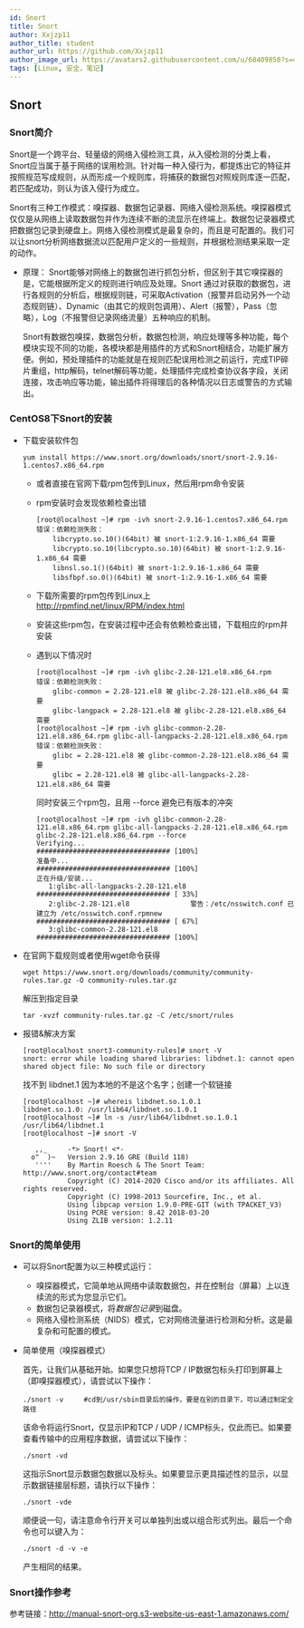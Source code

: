 ```yaml
---
id: Snort
title: Snort
author: Xxjzp11
author_title: student
author_url: https://github.com/Xxjzp11
author_image_url: https://avatars2.githubusercontent.com/u/68409850?s=460&u=144d3c818e76fe4b88687db84279fad48b198818&v=4
tags: [Linux, 安全，笔记]
---
```


##  Snort

### Snort简介

Snort是一个跨平台、轻量级的网络入侵检测工具，从入侵检测的分类上看，Snort应当属于基于网络的误用检测。针对每一种入侵行为，都提炼出它的特征并按照规范写成规则，从而形成一个规则库，将捕获的数据包对照规则库逐一匹配，若匹配成功，则认为该入侵行为成立。

Snort有三种工作模式：嗅探器、数据包记录器、网络入侵检测系统。嗅探器模式仅仅是从网络上读取数据包并作为连续不断的流显示在终端上。数据包记录器模式把数据包记录到硬盘上。网络入侵检测模式是最复杂的，而且是可配置的。我们可以让snort分析网络数据流以匹配用户定义的一些规则，并根据检测结果采取一定的动作。

<!--truncate-->

- 原理：
  Snort能够对网络上的数据包进行抓包分析，但区别于其它嗅探器的是，它能根据所定义的规则进行响应及处理。Snort 通过对获取的数据包，进行各规则的分析后，根据规则链，可采取Activation（报警并启动另外一个动态规则链）、Dynamic（由其它的规则包调用）、Alert（报警），Pass（忽略），Log（不报警但记录网络流量）五种响应的机制。

  Snort有数据包嗅探，数据包分析，数据包检测，响应处理等多种功能，每个模块实现不同的功能，各模块都是用插件的方式和Snort相结合，功能扩展方便。例如，预处理插件的功能就是在规则匹配误用检测之前运行，完成TIP碎片重组，http解码，telnet解码等功能，处理插件完成检查协议各字段，关闭连接，攻击响应等功能，输出插件将得理后的各种情况以日志或警告的方式输出。

### CentOS8下Snort的安装

- 下载安装软件包

  ``` 
  yum install https://www.snort.org/downloads/snort/snort-2.9.16-1.centos7.x86_64.rpm
  ```

  - 或者直接在官网下载rpm包传到Linux，然后用rpm命令安装

  - rpm安装时会发现依赖检查出错

    ``` 
    [root@localhost ~]# rpm -ivh snort-2.9.16-1.centos7.x86_64.rpm 
    错误：依赖检测失败：
    	libcrypto.so.10()(64bit) 被 snort-1:2.9.16-1.x86_64 需要
    	libcrypto.so.10(libcrypto.so.10)(64bit) 被 snort-1:2.9.16-1.x86_64 需要
    	libnsl.so.1()(64bit) 被 snort-1:2.9.16-1.x86_64 需要
    	libsfbpf.so.0()(64bit) 被 snort-1:2.9.16-1.x86_64 需要
    ```

  - 下载所需要的rpm包传到Linux上  http://rpmfind.net/linux/RPM/index.html

  - 安装这些rpm包，在安装过程中还会有依赖检查出错，下载相应的rpm并安装

  - 遇到以下情况时

    ``` 
    [root@localhost ~]# rpm -ivh glibc-2.28-121.el8.x86_64.rpm 
    错误：依赖检测失败：
    	glibc-common = 2.28-121.el8 被 glibc-2.28-121.el8.x86_64 需要
    	glibc-langpack = 2.28-121.el8 被 glibc-2.28-121.el8.x86_64 需要
    [root@localhost ~]# rpm -ivh glibc-common-2.28-121.el8.x86_64.rpm glibc-all-langpacks-2.28-121.el8.x86_64.rpm 
    错误：依赖检测失败：
    	glibc = 2.28-121.el8 被 glibc-common-2.28-121.el8.x86_64 需要
    	glibc = 2.28-121.el8 被 glibc-all-langpacks-2.28-121.el8.x86_64 需要
    ```

    同时安装三个rpm包，且用 --force 避免已有版本的冲突

    ``` 
    [root@localhost ~]# rpm -ivh glibc-common-2.28-121.el8.x86_64.rpm glibc-all-langpacks-2.28-121.el8.x86_64.rpm glibc-2.28-121.el8.x86_64.rpm --force  
    Verifying...                          ################################# [100%]
    准备中...                          ################################# [100%]
    正在升级/安装...
       1:glibc-all-langpacks-2.28-121.el8 ################################# [ 33%]
       2:glibc-2.28-121.el8               警告：/etc/nsswitch.conf 已建立为 /etc/nsswitch.conf.rpmnew 
    ################################# [ 67%]
       3:glibc-common-2.28-121.el8        ################################# [100%]
    ```

- 在官网下载规则或者使用wget命令获得

  ``` 
  wget https://www.snort.org/downloads/community/community-rules.tar.gz -O community-rules.tar.gz
  ```

  解压到指定目录

  ``` 
  tar -xvzf community-rules.tar.gz -C /etc/snort/rules
  ```

- 报错&解决方案

  ``` 
  [root@localhost snort3-community-rules]# snort -V 
  snort: error while loading shared libraries: libdnet.1: cannot open shared object file: No such file or directory
  ```

  找不到 libdnet.1 因为本地的不是这个名字；创建一个软链接

  ``` 
  [root@localhost ~]# whereis libdnet.so.1.0.1
  libdnet.so.1.0: /usr/lib64/libdnet.so.1.0.1
  [root@localhost ~]# ln -s /usr/lib64/libdnet.so.1.0.1 /usr/lib64/libdnet.1
  [root@localhost ~]# snort -V
  
     ,,_     -*> Snort! <*-
    o"  )~   Version 2.9.16 GRE (Build 118) 
     ''''    By Martin Roesch & The Snort Team: http://www.snort.org/contact#team
             Copyright (C) 2014-2020 Cisco and/or its affiliates. All rights reserved.
             Copyright (C) 1998-2013 Sourcefire, Inc., et al.
             Using libpcap version 1.9.0-PRE-GIT (with TPACKET_V3)
             Using PCRE version: 8.42 2018-03-20
             Using ZLIB version: 1.2.11
  ```

### Snort的简单使用

- 可以将Snort配置为以三种模式运行：

  - 嗅探器模式，它简单地从网络中读取数据包，并在控制台（屏幕）上以连续流的形式为您显示它们。
  - 数据包记录器模式，将*数据包记录*到磁盘。
  - 网络入侵检测系统（NIDS）模式，它对网络流量进行检测和分析。这是最复杂和可配置的模式。

- 简单使用（嗅探器模式）

  首先，让我们从基础开始。如果您只想将TCP / IP数据包标头打印到屏幕上（即嗅探器模式），请尝试以下操作：

      ./snort -v     #cd到/usr/sbin目录后的操作，要是在别的目录下，可以通过制定全路径

  该命令将运行Snort，仅显示IP和TCP / UDP / ICMP标头，仅此而已。如果要查看传输中的应用程序数据，请尝试以下操作：

      ./snort -vd

  这指示Snort显示数据包数据以及标头。如果要显示更具描述性的显示，以显示数据链接层标题，请执行以下操作：

      ./snort -vde

  顺便说一句，请注意命令行开关可以单独列出或以组合形式列出。最后一个命令也可以键入为：

      ./snort -d -v -e

  产生相同的结果。

### Snort操作参考

参考链接：http://manual-snort-org.s3-website-us-east-1.amazonaws.com/